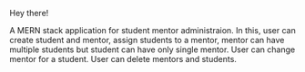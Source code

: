 Hey there!

A MERN stack application for student mentor administraion. 
In this, user can create student and mentor, assign students to a mentor, mentor can have multiple students but student can have only single mentor. 
User can change mentor for a student. 
User can delete mentors and students.
